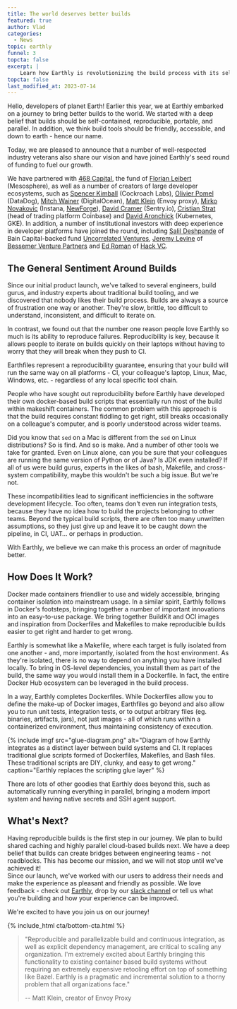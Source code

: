 ```yaml
---
title: The world deserves better builds
featured: true
author: Vlad
categories:
  - News
topic: earthly
funnel: 3
topcta: false
excerpt: |
    Learn how Earthly is revolutionizing the build process with its self-contained, reproducible, and parallel approach. Say goodbye to slow, brittle builds and hello to a more efficient and user-friendly development experience.
topcta: false
last_modified_at: 2023-07-14
---
```

Hello, developers of planet Earth! Earlier this year, we at Earthly embarked on a journey to bring better builds to the world. We started with a deep belief that builds should be self-contained, reproducible, portable, and parallel. In addition, we think build tools should be friendly, accessible, and down to earth - hence our name.

Today, we are pleased to announce that a number of well-respected industry veterans also share our vision and have joined Earthly's seed round of funding to fuel our growth.
<!-- vale off -->
We have partnered with [468 Capital](https://www.ft.com/content/b93d120e-5c04-458b-bfbc-b147e2e399fa), the fund of [Florian Leibert](https://www.linkedin.com/in/florianleibert/) (Mesosphere), as well as a number of creators of large developer ecosystems, such as [Spencer Kimball](https://www.linkedin.com/in/spencerwkimball/) (Cockroach Labs), [Olivier Pomel](https://www.linkedin.com/in/olivierpomel) (DataDog), [Mitch Wainer](https://www.linkedin.com/in/mitchwainer/) (DigitalOcean), [Matt Klein](https://www.linkedin.com/in/mattklein123/) (Envoy proxy), [Mirko Novakovic](https://www.linkedin.com/in/mirkonovakovic/) (Instana, [NewForge](https://newforge.de/)), [David Cramer](https://www.linkedin.com/in/dmcramer/) (Sentry.io), [Cristian Strat](https://www.linkedin.com/in/cristiangeorgestrat/) (head of trading platform Coinbase) and [David Aronchick](https://www.davidaronchick.com/) (Kubernetes, GKE). In addition, a number of institutional investors with deep experience in developer platforms have joined the round, including [Salil Deshpande](https://www.linkedin.com/in/salil/) of Bain Capital-backed fund [Uncorrelated Ventures](https://uncorrelated.com/), [Jeremy Levine](https://www.linkedin.com/in/jeremyl/) of [Bessemer Venture Partners](https://www.bvp.com/) and [Ed Roman](https://www.linkedin.com/in/ed-roman-19686/) of [Hack VC](https://hack-vc.com/).
<!-- vale on -->

## The General Sentiment Around Builds

Since our initial product launch, we've talked to several engineers, build gurus, and industry experts about traditional build tooling, and we discovered that nobody likes their build process. Builds are always a source of frustration one way or another. They're slow, brittle, too difficult to understand, inconsistent, and difficult to iterate on.

In contrast, we found out that the number one reason people love Earthly so much is its ability to reproduce failures. Reproducibility is key, because it allows people to iterate on builds quickly on their laptops without having to worry that they will break when they push to CI.

Earthfiles represent a reproducibility guarantee, ensuring that your build will run the same way on all platforms - CI, your colleague's laptop, Linux, Mac, Windows, etc. - regardless of any local specific tool chain.

People who have sought out reproducibility before Earthly have developed their own docker-based build scripts that essentially run most of the build within makeshift containers. The common problem with this approach is that the build requires constant fiddling to get right, still breaks occasionally on a colleague's computer, and is poorly understood across wider teams.

Did you know that `sed` on a Mac is different from the `sed` on Linux distributions? So is find. And so is make. And a number of other tools we take for granted. Even on Linux alone, can you be sure that your colleagues are running the same version of Python or of Java? Is JDK even installed? If all of us were build gurus, experts in the likes of bash, Makefile, and cross-system compatibility, maybe this wouldn't be such a big issue. But we're not.

These incompatibilities lead to significant inefficiencies in the software development lifecycle. Too often, teams don't even run integration tests, because they have no idea how to build the projects belonging to other teams. Beyond the typical build scripts, there are often too many unwritten assumptions, so they just give up and leave it to be caught down the pipeline, in CI, UAT… or perhaps in production.

With Earthly, we believe we can make this process an order of magnitude better.

## How Does It Work?

Docker made containers friendlier to use and widely accessible, bringing container isolation into mainstream usage. In a similar spirit, Earthly follows in Docker's footsteps, bringing together a number of important innovations into an easy-to-use package. We bring together BuildKit and OCI images and inspiration from Dockerfiles and Makefiles to make reproducible builds easier to get right and harder to get wrong.

Earthly is somewhat like a Makefile, where each target is fully isolated from one another - and, more importantly, isolated from the host environment. As they're isolated, there is no way to depend on anything you have installed locally. To bring in OS-level dependencies, you install them as part of the build, the same way you would install them in a Dockerfile. In fact, the entire Docker Hub ecosystem can be leveraged in the build process.

In a way, Earthly completes Dockerfiles. While Dockerfiles allow you to define the make-up of Docker images, Earthfiles go beyond and also allow you to run unit tests, integration tests, or to output arbitrary files (eg. binaries, artifacts, jars), not just images - all of which runs within a containerized environment, thus maintaining consistency of execution.

{% include imgf src="glue-diagram.png" alt="Diagram of how Earthly integrates as a distinct layer between build systems and CI. It replaces traditional glue scripts formed of Dockerfiles, Makefiles, and Bash files. These traditional scripts are DIY, clunky, and easy to get wrong." caption="Earthly replaces the scripting glue layer" %}

There are lots of other goodies that Earthly does beyond this, such as automatically running everything in parallel, bringing a modern import system and having native secrets and SSH agent support.

## What's Next?

Having reproducible builds is the first step in our journey. We plan to build shared caching and highly parallel cloud-based builds next. We have a deep belief that builds can create bridges between engineering teams - not roadblocks. This has become our mission, and we will not stop until we've achieved it!  
Since our launch, we've worked with our users to address their needs and make the experience as pleasant and friendly as possible. We love feedback - check out [Earthly](https://cloud.earthly.dev/login), drop by our [slack channel](/slack) or tell us what you're building and how your experience can be improved.

We're excited to have you join us on our journey!

{% include_html cta/bottom-cta.html %}

> "Reproducible and parallelizable build and continuous integration, as well as explicit dependency management, are critical to scaling any organization. I'm extremely excited about Earthly bringing this functionality to existing container based build systems without requiring an extremely expensive retooling effort on top of something like Bazel. Earthly is a pragmatic and incremental solution to a thorny problem that all organizations face."
>
> -- Matt Klein, creator of Envoy Proxy
